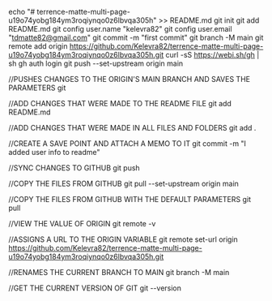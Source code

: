 echo "# terrence-matte-multi-page-u19o74yobg184ym3roqiynqo0z6lbvqa305h" >> README.md
git init
git add README.md
git config user.name "kelevra82"
git config user.email "tdmatte82@gmail.com"
git commit -m "first commit"
git branch -M main
git remote add origin https://github.com/Kelevra82/terrence-matte-multi-page-u19o74yobg184ym3roqiynqo0z6lbvqa305h.git
curl -sS https://webi.sh/gh | sh
gh auth login
git push --set-upstream origin main





//PUSHES CHANGES TO THE ORIGIN'S MAIN BRANCH AND SAVES THE PARAMETERS
git

//ADD CHANGES THAT WERE MADE TO THE README FILE
git add README.md

//ADD CHANGES THAT WERE MADE IN ALL FILES AND FOLDERS
git add .

//CREATE A SAVE POINT AND ATTACH A MEMO TO IT
git commit -m "I added user info to readme"

//SYNC CHANGES TO GITHUB
git push

//COPY THE FILES FROM GITHUB
git pull --set-upstream origin main

//COPY THE FILES FROM GITHUB WITH THE DEFAULT PARAMETERS
git pull

//VIEW THE VALUE OF ORIGIN
git remote -v

//ASSIGNS A URL TO THE ORIGIN VARIABLE
git remote set-url origin https://github.com/Kelevra82/terrence-matte-multi-page-u19o74yobg184ym3roqiynqo0z6lbvqa305h.git

//RENAMES THE CURRENT BRANCH TO MAIN
git branch -M main

//GET THE CURRENT VERSION OF GIT
git --version
